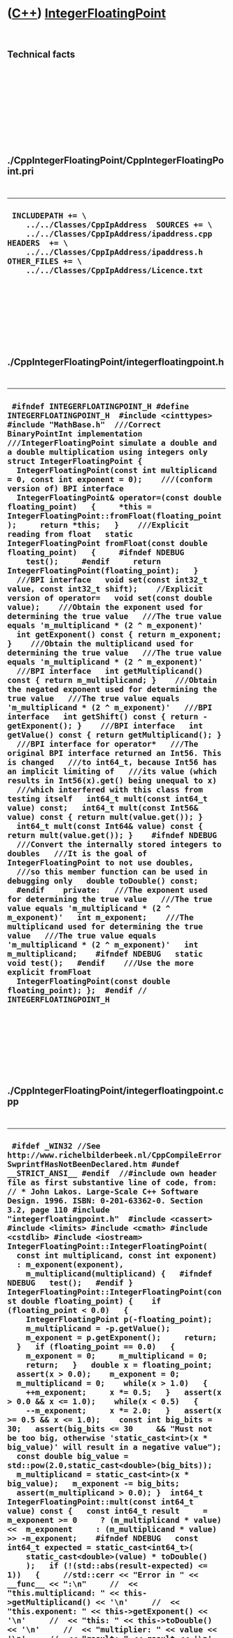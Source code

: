 



 

 

 

 

 

([C++](Cpp.htm)) [IntegerFloatingPoint](CppIntegerFloatingPoint.htm)
====================================================================

 

Technical facts
---------------

 

 

 

 

 

 

./CppIntegerFloatingPoint/CppIntegerFloatingPoint.pri
-----------------------------------------------------

 

  --------------------------------------------------------------------------------------------------------------------------------------------------------------------------------------------------------------------------------------
  ` INCLUDEPATH += \     ../../Classes/CppIpAddress  SOURCES += \     ../../Classes/CppIpAddress/ipaddress.cpp  HEADERS  += \     ../../Classes/CppIpAddress/ipaddress.h  OTHER_FILES += \     ../../Classes/CppIpAddress/Licence.txt`
  --------------------------------------------------------------------------------------------------------------------------------------------------------------------------------------------------------------------------------------

 

 

 

 

 

./CppIntegerFloatingPoint/integerfloatingpoint.h
------------------------------------------------

 

  -------------------------------------------------------------------------------------------------------------------------------------------------------------------------------------------------------------------------------------------------------------------------------------------------------------------------------------------------------------------------------------------------------------------------------------------------------------------------------------------------------------------------------------------------------------------------------------------------------------------------------------------------------------------------------------------------------------------------------------------------------------------------------------------------------------------------------------------------------------------------------------------------------------------------------------------------------------------------------------------------------------------------------------------------------------------------------------------------------------------------------------------------------------------------------------------------------------------------------------------------------------------------------------------------------------------------------------------------------------------------------------------------------------------------------------------------------------------------------------------------------------------------------------------------------------------------------------------------------------------------------------------------------------------------------------------------------------------------------------------------------------------------------------------------------------------------------------------------------------------------------------------------------------------------------------------------------------------------------------------------------------------------------------------------------------------------------------------------------------------------------------------------------------------------------------------------------------------------------------------------------------------------------------------------------------------------------------------------------------------------------------------------------------------------------------------------------------------------------------------------------------------------------------------------------------------------------------------------------------------------------------------------------------------------------------------------------------------------------------------------------------------------------------------------------------------
  ` #ifndef INTEGERFLOATINGPOINT_H #define INTEGERFLOATINGPOINT_H  #include <cinttypes> #include "MathBase.h"  ///Correct BinaryPointInt implementation ///IntegerFloatingPoint simulate a double and a double multiplication using integers only struct IntegerFloatingPoint {   IntegerFloatingPoint(const int multiplicand = 0, const int exponent = 0);    ///(conform version of) BPI interface   IntegerFloatingPoint& operator=(const double floating_point)   {     *this = IntegerFloatingPoint::fromFloat(floating_point);     return *this;   }    ///Explicit reading from float   static IntegerFloatingPoint fromFloat(const double floating_point)   {     #ifndef NDEBUG     test();     #endif     return IntegerFloatingPoint(floating_point);   }    ///BPI interface   void set(const int32_t value, const int32_t shift);    //Explicit version of operator=   void set(const double value);    ///Obtain the exponent used for determining the true value   ///The true value equals 'm_multiplicand * (2 ^ m_exponent)'   int getExponent() const { return m_exponent; }    ///Obtain the multiplicand used for determining the true value   ///The true value equals 'm_multiplicand * (2 ^ m_exponent)'   ///BPI interface   int getMultiplicand() const { return m_multiplicand; }    ///Obtain the negated exponent used for determining the true value   ///The true value equals 'm_multiplicand * (2 ^ m_exponent)'   ///BPI interface   int getShift() const { return -getExponent(); }    ///BPI interface   int getValue() const { return getMultiplicand(); }    ///BPI interface for operator*   ///The original BPI interface returned an Int56. This is changed   ///to int64_t, because Int56 has an implicit limiting of   ///its value (which results in Int56(x).get() being unequal to x)   ///which interfered with this class from testing itself   int64_t mult(const int64_t value) const;   int64_t mult(const Int56& value) const { return mult(value.get()); }   int64_t mult(const Int64& value) const { return mult(value.get()); }    #ifndef NDEBUG   ///Convert the internally stored integers to doubles   ///It is the goal of IntegerFloatingPoint to not use doubles,   ///so this member function can be used in debugging only   double toDouble() const;   #endif    private:   ///The exponent used for determining the true value   ///The true value equals 'm_multiplicand * (2 ^ m_exponent)'   int m_exponent;    ///The multiplicand used for determining the true value   ///The true value equals 'm_multiplicand * (2 ^ m_exponent)'   int m_multiplicand;    #ifndef NDEBUG   static void test();   #endif    ///Use the more explicit fromFloat   IntegerFloatingPoint(const double floating_point); };  #endif // INTEGERFLOATINGPOINT_H`
  -------------------------------------------------------------------------------------------------------------------------------------------------------------------------------------------------------------------------------------------------------------------------------------------------------------------------------------------------------------------------------------------------------------------------------------------------------------------------------------------------------------------------------------------------------------------------------------------------------------------------------------------------------------------------------------------------------------------------------------------------------------------------------------------------------------------------------------------------------------------------------------------------------------------------------------------------------------------------------------------------------------------------------------------------------------------------------------------------------------------------------------------------------------------------------------------------------------------------------------------------------------------------------------------------------------------------------------------------------------------------------------------------------------------------------------------------------------------------------------------------------------------------------------------------------------------------------------------------------------------------------------------------------------------------------------------------------------------------------------------------------------------------------------------------------------------------------------------------------------------------------------------------------------------------------------------------------------------------------------------------------------------------------------------------------------------------------------------------------------------------------------------------------------------------------------------------------------------------------------------------------------------------------------------------------------------------------------------------------------------------------------------------------------------------------------------------------------------------------------------------------------------------------------------------------------------------------------------------------------------------------------------------------------------------------------------------------------------------------------------------------------------------------------------------------------------

 

 

 

 

 

./CppIntegerFloatingPoint/integerfloatingpoint.cpp
--------------------------------------------------

 

  ------------------------------------------------------------------------------------------------------------------------------------------------------------------------------------------------------------------------------------------------------------------------------------------------------------------------------------------------------------------------------------------------------------------------------------------------------------------------------------------------------------------------------------------------------------------------------------------------------------------------------------------------------------------------------------------------------------------------------------------------------------------------------------------------------------------------------------------------------------------------------------------------------------------------------------------------------------------------------------------------------------------------------------------------------------------------------------------------------------------------------------------------------------------------------------------------------------------------------------------------------------------------------------------------------------------------------------------------------------------------------------------------------------------------------------------------------------------------------------------------------------------------------------------------------------------------------------------------------------------------------------------------------------------------------------------------------------------------------------------------------------------------------------------------------------------------------------------------------------------------------------------------------------------------------------------------------------------------------------------------------------------------------------------------------------------------------------------------------------------------------------------------------------------------------------------------------------------------------------------------------------------------------------------------------------------------------------------------------------------------------------------------------------------------------------------------------------------------------------------------------------------------------------------------------------------------------------------------------------------------------------------------------------------------------------------------------------------------------------------------------------------------------------------------------------------------------------------------------------------------------------------------------------------------------------------------------------------------------------------------------------------------------------------------------------------------------------------------------------------------------------------------------------------------------------------------------------------------------------------------------------------------------------------------------------------------------------------------------------------------------------------------------------------------------------------------------------------------------------------------------------------------------------------------------------------------------------------------------------------------------------------------------------------------------------------------------------------------------------------------------------------------------------------------------------------------------------------------------------------------------------------------------------------------------------------------------------------------------------------------------------------------------------------------------------------------------------------------------------------------------------------------------------------------------------------------------------------------------------------------------------------------------------------------------------------------------------------------------------------------------------------------------------------------------------------------------------------------------------------------------------------------------------------------------------------------------------------------------------------------------------------------------------------------------------------------------------------------------------------------------------------------------------------------------------------------------------------------------------------------------------------------------------------------------------------------------------------------------------------------------------------------------------------------------------------------------------------------------------------------------------------------------------------------------------------------------------------------------------------------------------------------------------------------------------------------------------------------------------------------------------------------------------------------------------------------------------------------------------------------------------------------------------------------------------------------------------------------------------------------------------------------------------------------------------------------------------------------------------------------------------------------------------------------------------------------------------------------------------------------------------------------------------------------------------------------------------------------------------------------------------------------------------------------------------------------------------------------------------------------------------------------------------------------------------------------------------------------------------------------------------------------------------------------------------------------------------------------------------------------------------------------------------------------------------------------------------------------------------------------
  ` #ifdef _WIN32 //See http://www.richelbilderbeek.nl/CppCompileErrorSwprintfHasNotBeenDeclared.htm #undef __STRICT_ANSI__ #endif  //#include own header file as first substantive line of code, from: // * John Lakos. Large-Scale C++ Software Design. 1996. ISBN: 0-201-63362-0. Section 3.2, page 110 #include "integerfloatingpoint.h"  #include <cassert> #include <limits> #include <cmath> #include <cstdlib> #include <iostream>  IntegerFloatingPoint::IntegerFloatingPoint(   const int multiplicand, const int exponent)   : m_exponent(exponent),     m_multiplicand(multiplicand) {   #ifndef NDEBUG   test();   #endif }  IntegerFloatingPoint::IntegerFloatingPoint(const double floating_point) {    if (floating_point < 0.0)   {     IntegerFloatingPoint p(-floating_point);     m_multiplicand = -p.getValue();     m_exponent = p.getExponent();     return;   }   if (floating_point == 0.0)   {     m_exponent = 0;     m_multiplicand = 0;     return;   }   double x = floating_point;   assert(x > 0.0);    m_exponent = 0;   m_multiplicand = 0;    while(x > 1.0)   {     ++m_exponent;     x *= 0.5;   }   assert(x > 0.0 && x <= 1.0);    while(x < 0.5)   {     --m_exponent;     x *= 2.0;   }   assert(x >= 0.5 && x <= 1.0);    const int big_bits = 30;   assert(big_bits <= 30     && "Must not be too big, otherwise 'static_cast<int>(x * big_value)' will result in a negative value");    const double big_value = std::pow(2.0,static_cast<double>(big_bits));   m_multiplicand = static_cast<int>(x * big_value);   m_exponent -= big_bits;   assert(m_multiplicand > 0.0); }  int64_t IntegerFloatingPoint::mult(const int64_t value) const {   const int64_t result     = m_exponent >= 0     ? (m_multiplicand * value) <<  m_exponent     : (m_multiplicand * value) >> -m_exponent;    #ifndef NDEBUG   const int64_t expected = static_cast<int64_t>(     static_cast<double>(value) * toDouble()     );   if (!(std::abs(result-expected) <= 1))   {     //std::cerr << "Error in " << __func__ << ":\n"     //  << "this.multiplicand: " << this->getMultiplicand() << '\n'     //  << "this.exponent: " << this->getExponent() << '\n'     //  << "this: " << this->toDouble() << '\n'     //  << "multiplier: " << value << '\n'     //  << "result: " << result << '\n'     //  << "expected: " << expected << '\n';     //std::cerr << __func__ << " failed, use floating point" << '\n';     return expected;   }   assert(std::abs(result-expected) <= 1);   #endif   return result; }  void IntegerFloatingPoint::set(const int32_t value, const int32_t shift) {   m_multiplicand = value;   m_exponent = -shift; }  void IntegerFloatingPoint::set(double value) {   IntegerFloatingPoint p(value);   m_multiplicand = p.getValue();   m_exponent = p.getShift(); }  #ifndef NDEBUG void IntegerFloatingPoint::test() {   {     static bool is_tested = false;     if (is_tested) return;     is_tested = true;   }   //Test for zero   {     const IntegerFloatingPoint p = IntegerFloatingPoint::fromFloat(0.0);     assert(p.toDouble() == 0.0);   }    //Test for correct conversion from and to float   //For positive powers of 2   for (int i=-65; i!=65; ++i)   {     const double x = std::pow(2.0,static_cast<double>(i));     const IntegerFloatingPoint p = IntegerFloatingPoint::fromFloat(x);     const double y = p.toDouble();     assert(std::abs(x-y) <  std::numeric_limits<double>::epsilon());   }   //Test for correct conversion from and to float   //For negative values of 2   for (int i=-65; i!=65; ++i)   {     const double x = -std::pow(2.0,static_cast<double>(i));     assert(x < 0.0);     const IntegerFloatingPoint p = IntegerFloatingPoint::fromFloat(x);     const double y = p.toDouble();     assert(y < 0.0);     assert(std::abs(x-y) < std::numeric_limits<double>::epsilon());   }    //Test for correct conversion from and to float   //For positive powers of 2 with random noise added   for (int i=-65; i!=65; ++i)   {     const int n_tests_per_power = 100;     for (int j = 0; j!=n_tests_per_power; ++j)     {       const double f         = static_cast<double>(std::rand())         / static_cast<double>(RAND_MAX);       const double x         = std::pow(2.0,static_cast<double>(i))         * (0.5 + f);       const IntegerFloatingPoint p = IntegerFloatingPoint::fromFloat(x);       const double y = p.toDouble();       if (x == 0.0)       {         assert(std::abs(x-y) < std::numeric_limits<double>::epsilon());       }       else       {         assert(x != 0.0);         const double ratio = y/x;         assert(ratio >= 0.9999);         assert(ratio <= 1.0001);       }     }   }   //Test for correct conversion from and to float   //For negative values of 2 with random noise added   for (int i=-65; i!=65; ++i)   {     const int n_tests_per_power = 100;     for (int j = 0; j!=n_tests_per_power; ++j)     {       const double f         = static_cast<double>(std::rand())         / static_cast<double>(RAND_MAX);       const double x         = -std::pow(2.0,static_cast<double>(i))         * (0.5 * f);       const IntegerFloatingPoint p = IntegerFloatingPoint::fromFloat(x);       const double y = p.toDouble();       if (x == 0.0)       {         assert(std::abs(x-y) < std::numeric_limits<double>::epsilon());       }       else       {         assert(x != 0.0);         const double ratio = y/x;         assert(ratio >= 0.9999);         assert(ratio <= 1.0001);       }     }   }   //Test IntegerFloatingPoint::mult   {     for (int a_sign = 0; a_sign != 4; ++a_sign)     {       for (int i=-100; i<100; i+=4)       {         const int x_multiplicand = i * (a_sign / 2 ? -1 : 1);         const int x_exponent = i / 4;          const double x           = static_cast<double>(x_multiplicand)           * std::pow(2.0,static_cast<double>(x_exponent));          const int64_t y = i * i * i * i * i * (a_sign % 2 ? -1 : 1);          const int64_t expected           = static_cast<int64_t>(             x*static_cast<double>(y)           );          const IntegerFloatingPoint ifp(x_multiplicand,x_exponent);         const int64_t result = ifp.mult(y);         assert(std::abs(result-expected) <= 1);       }     }   } } #endif  #ifndef NDEBUG double IntegerFloatingPoint::toDouble() const {   return m_multiplicand * std::pow(2.0,static_cast<double>(m_exponent)); } #endif`
  ------------------------------------------------------------------------------------------------------------------------------------------------------------------------------------------------------------------------------------------------------------------------------------------------------------------------------------------------------------------------------------------------------------------------------------------------------------------------------------------------------------------------------------------------------------------------------------------------------------------------------------------------------------------------------------------------------------------------------------------------------------------------------------------------------------------------------------------------------------------------------------------------------------------------------------------------------------------------------------------------------------------------------------------------------------------------------------------------------------------------------------------------------------------------------------------------------------------------------------------------------------------------------------------------------------------------------------------------------------------------------------------------------------------------------------------------------------------------------------------------------------------------------------------------------------------------------------------------------------------------------------------------------------------------------------------------------------------------------------------------------------------------------------------------------------------------------------------------------------------------------------------------------------------------------------------------------------------------------------------------------------------------------------------------------------------------------------------------------------------------------------------------------------------------------------------------------------------------------------------------------------------------------------------------------------------------------------------------------------------------------------------------------------------------------------------------------------------------------------------------------------------------------------------------------------------------------------------------------------------------------------------------------------------------------------------------------------------------------------------------------------------------------------------------------------------------------------------------------------------------------------------------------------------------------------------------------------------------------------------------------------------------------------------------------------------------------------------------------------------------------------------------------------------------------------------------------------------------------------------------------------------------------------------------------------------------------------------------------------------------------------------------------------------------------------------------------------------------------------------------------------------------------------------------------------------------------------------------------------------------------------------------------------------------------------------------------------------------------------------------------------------------------------------------------------------------------------------------------------------------------------------------------------------------------------------------------------------------------------------------------------------------------------------------------------------------------------------------------------------------------------------------------------------------------------------------------------------------------------------------------------------------------------------------------------------------------------------------------------------------------------------------------------------------------------------------------------------------------------------------------------------------------------------------------------------------------------------------------------------------------------------------------------------------------------------------------------------------------------------------------------------------------------------------------------------------------------------------------------------------------------------------------------------------------------------------------------------------------------------------------------------------------------------------------------------------------------------------------------------------------------------------------------------------------------------------------------------------------------------------------------------------------------------------------------------------------------------------------------------------------------------------------------------------------------------------------------------------------------------------------------------------------------------------------------------------------------------------------------------------------------------------------------------------------------------------------------------------------------------------------------------------------------------------------------------------------------------------------------------------------------------------------------------------------------------------------------------------------------------------------------------------------------------------------------------------------------------------------------------------------------------------------------------------------------------------------------------------------------------------------------------------------------------------------------------------------------------------------------------------------------------------------------------------------------------------------------------------------------------------

 

 

 

 

 





 




This page has been created by the [tool](Tools.htm)
[CodeToHtml](ToolCodeToHtml.htm)
